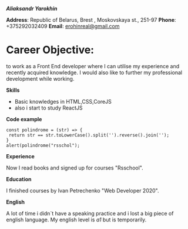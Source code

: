 ***Aliaksandr Yarokhin***

**Address**: 
Republic of Belarus, Brest , Moskovskaya st., 251-97
**Phone**:
+375292032409
**Email**: erohinreal@gmail.com


# **Career Objective**: 
to work as a Front End developer where I can utilise my experience and
recently acquired knowledge. I would also like to further my professional development while working.

**Skills**

* Basic knowledges in HTML,CSS,CoreJS
* also i start to study ReactJS

**Code example**

```
const polindrome = (str) => {
 return str == str.toLowerCase().split('').reverse().join('');
}
alert(polindrome("rsschol");
```
**Experience**

Now I read books and signed up for courses "Rsschool".

**Education**

I finished courses by Ivan Petrechenko "Web Developer 2020".

**English**

A lot of time i didn`t have a speaking practice and i lost a big piece of english language.
My english level is *a1* but is temporarily.
